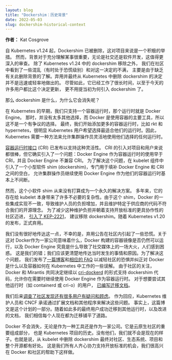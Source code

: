 ```yaml
---
layout: blog
title: "Dockershim：历史背景"
date: 2022-05-03
slug: dockershim-historical-context
---
```



**作者：** Kat Cosgrove

自 Kubernetes v1.24 起，Dockershim 已被删除，这对项目来说是一个积极的举措。
然而，背景对于充分理解某事很重要，无论是社交还是软件开发，这值得更深入的审查。
除了 Kubernetes v1.24 中的 dockershim 移除之外，
我们在社区中看到了一些混乱（有时处于恐慌级别）和对这一决定的不满，
主要是由于缺乏有关此删除背景的了解。弃用并最终从 Kubernetes 中删除
dockershim 的决定并不是迅速或轻率地做出的。
尽管如此，它已经工作了很长时间，以至于今天的许多用户都比这个决定更新，
更不用提当初为何引入 dockershim 了。

那么 dockershim 是什么，为什么它会消失呢？

在 Kubernetes 的早期，我们只支持一个容器运行时，那个运行时就是 Docker Engine。
那时，并没有太多其他选择，而 Docker 是使用容器的主要工具，所以这不是一个有争议的选择。
最终，我们开始添加更多的容器运行时，比如 rkt 和 hypernetes，很明显 Kubernetes
用户希望选择最适合他们的运行时。因此，Kubernetes 需要一种方法来允许集群操作员灵活地使用他们选择的任何运行时。

[容器运行时接口](/blog/2016/12/container-runtime-interface-cri-in-kubernetes/) (CRI) 
已发布以支持这种灵活性。 CRI 的引入对项目和用户来说都很棒，但它确实引入了一个问题：Docker Engine
作为容器运行时的使用早于 CRI，并且 Docker Engine 不兼容 CRI。 为了解决这个问题，在 kubelet
组件中引入了一个小型软件 shim (dockershim)，专门用于填补 Docker Engine 和 CRI 之间的空白，
允许集群操作员继续使用 Docker Engine 作为他们的容器运行时基本上不间断。

然而，这个小软件 shim 从来没有打算成为一个永久的解决方案。 多年来，它的存在给
kubelet 本身带来了许多不必要的复杂性。由于这个 shim，Docker
的一些集成实现不一致，导致维护人员的负担增加，并且维护特定于供应商的代码不符合我们的开源理念。
为了减少这种维护负担并朝着支持开放标准的更具协作性的社区迈进，
[引入了 KEP-2221](https://github.com/kubernetes/enhancements/tree/master/keps/sig-node/2221-remove-dockershim)，
建议移除 dockershim。随着 Kubernetes v1.20 的发布，正式弃用。

我们没有很好地传达这一点，不幸的是，弃用公告在社区内引起了一些恐慌。关于这对
Docker作为一家公司意味着什么，Docker 构建的容器镜像是否仍然可以运行，以及
Docker Engine 究竟是什么导致了社交媒体上的一场大火，人们感到困惑。
这是我们的错；我们应该更清楚地传达当时发生的事情和原因。为了解决这个问题，
我们发布了[一篇博客](/zh-cn/blog/2020/12/02/dont-panic-kubernetes-and-docker/)和[相应的 FAQ](/zh-cn/blog/2020/12/02/dockershim-faq/)
以减轻社区的恐惧并纠正对 Docker 是什么以及容器如何在 Kubernetes 中工作的一些误解。
由于社区的关注，Docker 和 Mirantis 共同决定继续以
[cri-dockerd](https://www.mirantis.com/blog/the-future-of-dockershim-is-cri-dockerd/)
的形式支持 dockershim 代码，允许你在需要时继续使用 Docker Engine 作为容器运行时。
对于想要尝试其他运行时（如 containerd 或 cri-o）的用户，
[已编写迁移文档](/zh-cn/docs/tasks/administer-cluster/migrating-from-dockershim/change-runtime-containerd/)。

我们后来[调查了社区](https://kubernetes.io/blog/2021/11/12/are-you-ready-for-dockershim-removal/)[发现还有很多用户有疑问和顾虑](/zh-cn/blog/2022/01/07/kubernetes-is-moving-on-from-dockershim)。 
作为回应，Kubernetes 维护人员和 CNCF 承诺通过扩展文档和其他程序来解决这些问题。
事实上，这篇博文是这个计划的一部分。随着如此多的最终用户成功迁移到其他运行时，以及改进的文档，
我们相信每个人现在都为迁移铺平了道路。

Docker 不会消失，无论是作为一种工具还是作为一家公司。它是云原生社区的重要组成部分，
也是 Kubernetes 项目的历史。没有他们，我们就不会是现在的样子。也就是说，从 kubelet
中删除 dockershim 最终对社区、生态系统、项目和整个开源都有好处。
这是我们所有人齐心协力支持开放标准的机会，我们很高兴在 Docker 和社区的帮助下这样做。
